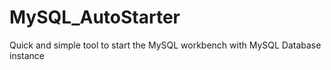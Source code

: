 # MySQL_AutoStarter
Quick and simple tool to start the MySQL workbench with MySQL Database instance
